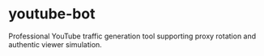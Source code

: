 # youtube-bot
Professional YouTube traffic generation tool supporting proxy rotation and authentic viewer simulation.
